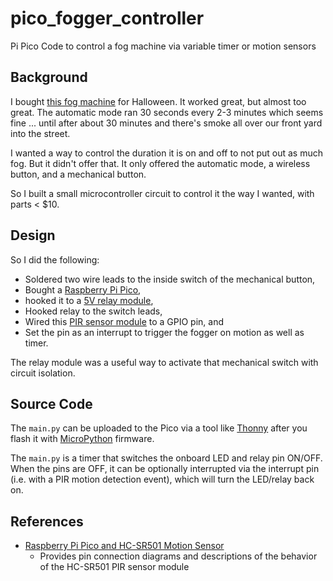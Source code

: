 # pico_fogger_controller
Pi Pico Code to control a fog machine via variable timer or motion sensors

## Background

I bought [this fog machine](
https://www.amazon.com/AGPTEK-Colorful-Receiver-Wireless-Halloween/dp/B07T28NQKX/ref=sr_1_2_sspa?keywords=fog+machine+agptek&qid=1667520137&qu=eyJxc2MiOiIyLjM4IiwicXNhIjoiMi4yMyIsInFzcCI6IjEuOTAifQ%3D%3D&sprefix=fog+machine+agp%2Caps%2C197&sr=8-2-spons&psc=1) for Halloween. It worked great, but almost too great. The automatic mode ran 30 seconds every 2-3 minutes which seems fine ... until after about 30 minutes and there's smoke all over our front yard into the street.

I wanted a way to control the duration it is on and off to not put out as much fog. But it didn't offer that. It only offered the automatic mode, a wireless button, and a mechanical button.

So I built a small microcontroller circuit to control it the way I wanted, with parts < $10.

## Design

So I did the following:
- Soldered two wire leads to the inside switch of the mechanical button,
- Bought a [Raspberry Pi Pico](https://www.raspberrypi.com/products/raspberry-pi-pico/),
- hooked it to a [5V relay module](https://www.amazon.com/dp/B00LW15A4W?psc=1&ref=ppx_yo2ov_dt_b_product_details),
- Hooked relay to the switch leads,
- Wired this [PIR sensor module](https://www.amazon.com/gp/product/B09Q6GKGZV/ref=ppx_yo_dt_b_asin_title_o02_s00?ie=UTF8&psc=1) to a GPIO pin, and
- Set the pin as an interrupt to trigger the fogger on motion as well as timer.

The relay module was a useful way to activate that mechanical switch with circuit isolation.

## Source Code

The `main.py` can be uploaded to the Pico via a tool like [Thonny](https://thonny.org/) after you flash it with [MicroPython](https://micropython.org/download/rp2-pico/) firmware.

The `main.py` is a timer that switches the onboard LED and relay pin ON/OFF. When the pins are OFF, it can be optionally interrupted via the interrupt pin (i.e. with a PIR motion detection event), which will turn the LED/relay back on. 

## References

- [Raspberry Pi Pico and HC-SR501 Motion Sensor](https://www.teachmemicro.com/raspberry-pi-pico-hc-sr501-motion-sensor/)
  - Provides pin connection diagrams and descriptions of the behavior of the HC-SR501 PIR sensor module 
